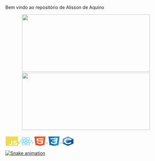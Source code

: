  Bem vindo ao repositório de Alisson de Aquino

<div align="center">
  <a href="https://github.com/alissonaquino">
  <img margin-right="" height="180em" width="400px" src="https://github-readme-stats.vercel.app/api?username=alissonaquino&show_icons=true&theme=dark&include_all_commits=true&count_private=true"/>
  <img height="180em" width="400px" src="https://github-readme-stats.vercel.app/api/top-langs/?username=alissonaquino&layout=compact&langs_count=7&theme=dark"/>
</div>
<div style="display: inline_block"><br>
  <img align="center" alt="Js" height="30" width="40" src="https://raw.githubusercontent.com/devicons/devicon/master/icons/javascript/javascript-plain.svg">
  <img align="center" alt="React" height="30" width="40" src="https://raw.githubusercontent.com/devicons/devicon/master/icons/react/react-original.svg">
  <img align="center" alt="HTML" height="30" width="40" src="https://raw.githubusercontent.com/devicons/devicon/master/icons/html5/html5-original.svg">
  <img align="center" alt="CSS" height="30" width="40" src="https://raw.githubusercontent.com/devicons/devicon/master/icons/css3/css3-original.svg">
  <img align="center" alt="C" height="30" width="40" src="https://raw.githubusercontent.com/devicons/devicon/master/icons/c/c-original.svg">
</div>
  
<div> 
 
  ![Snake animation](https://github.com/alissonaquino/alissonaquino/blob/output/github-contribution-grid-snake.svg)
 
</div>
